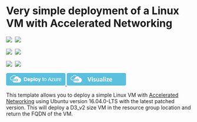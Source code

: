 # Very simple deployment of a Linux VM with Accelerated Networking

<IMG SRC="https://azbotstorage.blob.core.windows.net/badges/101-vm-simple-linux-with-accelerated-networking/PublicLastTestDate.svg" />&nbsp;
<IMG SRC="https://azbotstorage.blob.core.windows.net/badges/101-vm-simple-linux-with-accelerated-networking/PublicDeployment.svg" />&nbsp;

<IMG SRC="https://azbotstorage.blob.core.windows.net/badges/101-vm-simple-linux-with-accelerated-networking/FairfaxLastTestDate.svg" />&nbsp;
<IMG SRC="https://azbotstorage.blob.core.windows.net/badges/101-vm-simple-linux-with-accelerated-networking/FairfaxDeployment.svg" />&nbsp;

<IMG SRC="https://azbotstorage.blob.core.windows.net/badges/101-vm-simple-linux-with-accelerated-networking/BestPracticeResult.svg" />&nbsp;
<IMG SRC="https://azbotstorage.blob.core.windows.net/badges/101-vm-simple-linux-with-accelerated-networking/CredScanResult.svg" />&nbsp;

<a href="https://portal.azure.com/#create/Microsoft.Template/uri/https%3A%2F%2Fraw.githubusercontent.com%2FAzure%2Fazure-quickstart-templates%2Fmaster%2F101-vm-simple-linux-with-accelerated-networking%2Fazuredeploy.json" target="_blank">
    <img src="https://raw.githubusercontent.com/Azure/azure-quickstart-templates/master/1-CONTRIBUTION-GUIDE/images/deploytoazure.png"/>
</a>
<a href="http://armviz.io/#/?load=https%3A%2F%2Fraw.githubusercontent.com%2FAzure%2Fazure-quickstart-templates%2Fmaster%2F101-vm-simple-linux-with-accelerated-networking%2Fazuredeploy.json" target="_blank">
    <img src="https://raw.githubusercontent.com/Azure/azure-quickstart-templates/master/1-CONTRIBUTION-GUIDE/images/visualizebutton.png"/>
</a>


This template allows you to deploy a simple Linux VM with <a href="https://docs.microsoft.com/en-us/azure/virtual-network/create-vm-accelerated-networking-cli" target="_blank">Accelerated Networking</a> using Ubuntu version 16.04.0-LTS with the latest patched version. This will deploy a D3_v2 size VM in the resource group location and return the FQDN of the VM.


